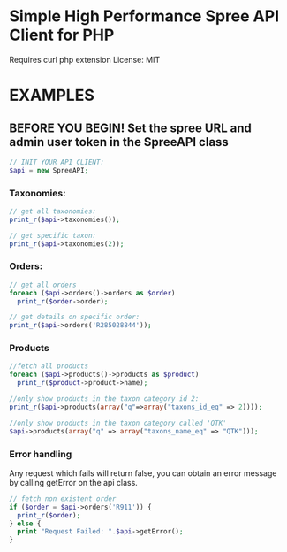 
# Simple High Performance Spree API Client for PHP

Requires curl php extension
 License: MIT

# EXAMPLES

## BEFORE YOU BEGIN! Set the spree URL and admin user token in the SpreeAPI class

``` php
// INIT YOUR API CLIENT:
$api = new SpreeAPI;
```

### Taxonomies:
``` php
// get all taxonomies:
print_r($api->taxonomies());

// get specific taxon:
print_r($api->taxonomies(2));
```

### Orders:
``` php
// get all orders
foreach ($api->orders()->orders as $order)
  print_r($order->order);

// get details on specific order:
print_r($api->orders('R285028844'));
```

### Products
``` php
//fetch all products
foreach ($api->products()->products as $product)
  print_r($product->product->name);

//only show products in the taxon category id 2:
print_r($api->products(array("q"=>array("taxons_id_eq" => 2))));

//only show products in the taxon category called 'QTK'
$api->products(array("q" => array("taxons_name_eq" => "QTK")));

```

### Error handling
Any request which fails will return false, you can obtain an error message by calling getError on the api class.

``` php
// fetch non existent order
if ($order = $api->orders('R911')) {
  print_r($order);
} else {
  print "Request Failed: ".$api->getError();
}
```
